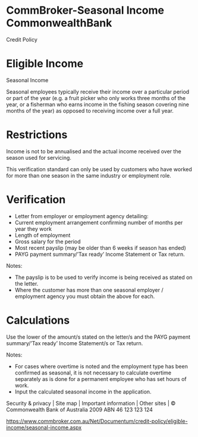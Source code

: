 # CommBroker-Seasonal Income CommonwealthBank

Credit Policy

# Eligible Income

Seasonal Income

Seasonal employees typically receive their income over a particular period or part of the year (e.g. a fruit picker who only works three months of the year, or a fisherman who earns income in the fishing season covering nine months of the year) as opposed to receiving income over a full year.

# Restrictions

Income is not to be annualised and the actual income received over the season used for servicing.

This verification standard can only be used by customers who have worked for more than one season in the same industry or employment role.

# Verification

- Letter from employer or employment agency detailing:
- Current employment arrangement confirming number of months per year they work
- Length of employment
- Gross salary for the period
- Most recent payslip (may be older than 6 weeks if season has ended)
- PAYG payment summary/’Tax ready’ Income Statement or Tax return.

Notes:

- The payslip is to be used to verify income is being received as stated on the letter.
- Where the customer has more than one seasonal employer / employment agency you must obtain the above for each.

# Calculations

Use the lower of the amount/s stated on the letter/s and the PAYG payment summary/’Tax ready’ Income Statement/s or Tax return.

Notes:

- For cases where overtime is noted and the employment type has been confirmed as seasonal, it is not necessary to calculate overtime separately as is done for a permanent employee who has set hours of work.
- Input the calculated seasonal income in the application.

Security & privacy | Site map | Important information | Other sites | © Commonwealth Bank of Australia 2009 ABN 46 123 123 124

https://www.commbroker.com.au/Net/Documentum/credit-policy/eligible-income/seasonal-income.aspx